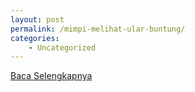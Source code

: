 ```yaml
---
layout: post
permalink: /mimpi-melihat-ular-buntung/
categories:
    - Uncategorized
---
```


[Baca Selengkapnya](/01)